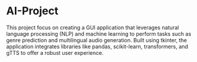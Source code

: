 # AI-Project
This project focus on creating a GUI application that leverages natural language processing (NLP) and machine learning to perform tasks such as  genre prediction and multilingual audio generation. Built using tkinter, the application integrates libraries like pandas, scikit-learn, transformers, and gTTS to offer a robust user  experience.
